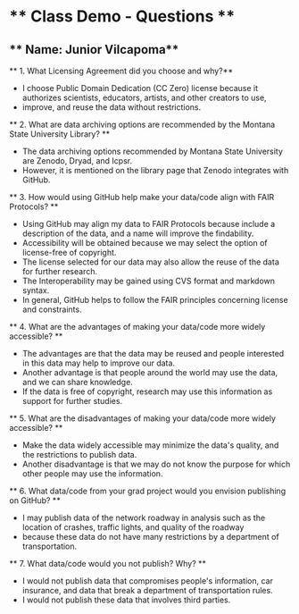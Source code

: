 # ** Class Demo - Questions **
## ** Name: Junior Vilcapoma**

** 1. What Licensing Agreement did you choose and why?**
+ I choose Public Domain Dedication (CC Zero) license because it authorizes scientists, educators, artists, and other creators to use, 
+ improve, and reuse the data without restrictions.

** 2. What are data archiving options are recommended by the Montana State University Library? **
+ The data archiving options recommended by Montana State University are Zenodo, Dryad, and Icpsr.
+ However, it is mentioned on the library page that Zenodo integrates with GitHub.

** 3. How would using GitHub help make your data/code align with FAIR Protocols? **
+ Using GitHub may align my data to FAIR Protocols because include a description of the data, and a name will improve the findability. 
+ Accessibility will be obtained because we may select the option of license-free of copyright. 
+ The license selected for our data may also allow the reuse of the data for further research.
+ The Interoperability may be gained using CVS format and markdown syntax.
+ In general, GitHub helps to follow the FAIR principles concerning license and constraints.

** 4. What are the advantages of making your data/code more widely accessible? **
+ The advantages are that the data may be reused and people interested in this data may help to improve our data.
+ Another advantage is that people around the world may use the data, and we can share knowledge.
+ If the data is free of copyright, research may use this information as support for further studies.

** 5. What are the disadvantages of making your data/code more widely accessible? **
+ Make the data widely accessible may minimize the data's quality, and the restrictions to publish data.
+ Another disadvantage is that we may do not know the purpose for which other people may use the information.

** 6. What data/code from your grad project would you envision publishing on GitHub? **
+ I may publish data of the network roadway in analysis such as the location of crashes, traffic lights, and quality of the roadway 
+ because these data do not have many restrictions by a department of transportation.

** 7. What data/code would you not publish? Why? **
+ I would not publish data that compromises people's information, car insurance, and data that break a department of transportation rules. 
+ I would not publish these data that involves third parties.
